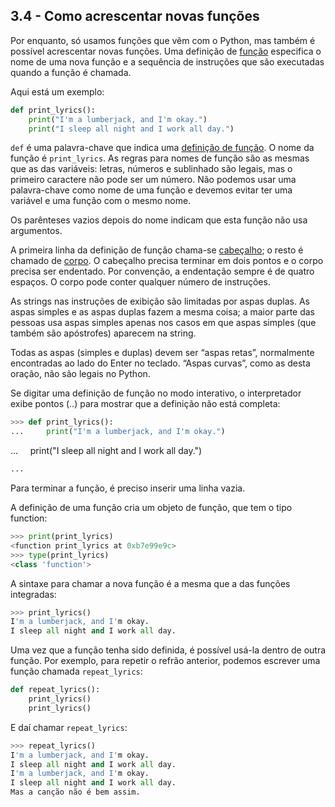 ## 3.4 - Como acrescentar novas funções

Por enquanto, só usamos funções que vêm com o Python, mas também é possível acrescentar novas funções. Uma definição de [função](13-glossario.md#função) especifica o nome de uma nova função e a sequência de instruções que são executadas quando a função é chamada.

Aqui está um exemplo:

```python
def print_lyrics():
    print("I'm a lumberjack, and I'm okay.")
    print("I sleep all night and I work all day.")
```

`def` é uma palavra-chave que indica uma [definição de função](13-glossario.md#definição-de-função). O nome da função é `print_lyrics`. As regras para nomes de função são as mesmas que as das variáveis: letras, números e sublinhado são legais, mas o primeiro caractere não pode ser um número. Não podemos usar uma palavra-chave como nome de uma função e devemos evitar ter uma variável e uma função com o mesmo nome.

Os parênteses vazios depois do nome indicam que esta função não usa argumentos.

A primeira linha da definição de função chama-se [cabeçalho](13-glossario.md#cabeçalho); o resto é chamado de [corpo](13-glossario.md#corpo). O cabeçalho precisa terminar em dois pontos e o corpo precisa ser endentado. Por convenção, a endentação sempre é de quatro espaços. O corpo pode conter qualquer número de instruções.

As strings nas instruções de exibição são limitadas por aspas duplas. As aspas simples e as aspas duplas fazem a mesma coisa; a maior parte das pessoas usa aspas simples apenas nos casos em que aspas simples (que também são apóstrofes) aparecem na string.

Todas as aspas (simples e duplas) devem ser “aspas retas”, normalmente encontradas ao lado do Enter no teclado. “Aspas curvas”, como as desta oração, não são legais no Python.

Se digitar uma definição de função no modo interativo, o interpretador exibe pontos (..) para mostrar que a definição não está completa:

```python
>>> def print_lyrics():
...     print("I'm a lumberjack, and I'm okay.")
```

...     print("I sleep all night and I work all day.")

```python
...
```

Para terminar a função, é preciso inserir uma linha vazia.

A definição de uma função cria um objeto de função, que tem o tipo function:


```python
>>> print(print_lyrics)
<function print_lyrics at 0xb7e99e9c>
>>> type(print_lyrics)
<class 'function'>
```

A sintaxe para chamar a nova função é a mesma que a das funções integradas:


```python
>>> print_lyrics()
I'm a lumberjack, and I'm okay.
I sleep all night and I work all day.
```

Uma vez que a função tenha sido definida, é possível usá-la dentro de outra função. Por exemplo, para repetir o refrão anterior, podemos escrever uma função chamada `repeat_lyrics`:


```python
def repeat_lyrics():
    print_lyrics()
    print_lyrics()
```

E daí chamar `repeat_lyrics`:

```python
>>> repeat_lyrics()
I'm a lumberjack, and I'm okay.
I sleep all night and I work all day.
I'm a lumberjack, and I'm okay.
I sleep all night and I work all day.
Mas a canção não é bem assim.
```
